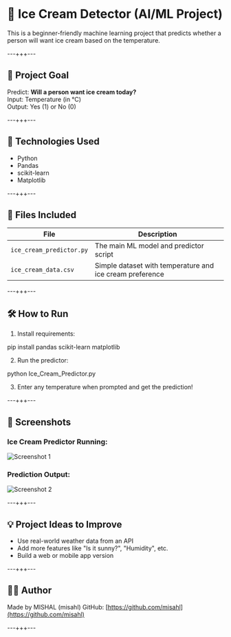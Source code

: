 # 🍦 Ice Cream Detector (AI/ML Project)

This is a beginner-friendly machine learning project that predicts whether a person will want ice cream based on the temperature.

---+++---

## 🚀 Project Goal

Predict: **Will a person want ice cream today?**  
Input: Temperature (in °C)  
Output: Yes (1) or No (0)

---+++---

## 🧠 Technologies Used

- Python
- Pandas
- scikit-learn
- Matplotlib

---+++---

## 📁 Files Included

| File | Description |
|------|-------------|
| `ice_cream_predictor.py` | The main ML model and predictor script |
| `ice_cream_data.csv` | Simple dataset with temperature and ice cream preference |

---+++---

## 🛠️ How to Run

1. Install requirements:

pip install pandas scikit-learn matplotlib

2. Run the predictor:

python Ice_Cream_Predictor.py


3. Enter any temperature when prompted and get the prediction!

---+++---

## 📸 Screenshots

### Ice Cream Predictor Running:
![Screenshot 1](screenshot01.png)

### Prediction Output:
![Screenshot 2](screenshot02.png)



---+++---

## 💡 Project Ideas to Improve

- Use real-world weather data from an API
- Add more features like "Is it sunny?", "Humidity", etc.
- Build a web or mobile app version

---+++---

## 🧑‍💻 Author

Made by MISHAL (misahl)
GitHub: [https://github.com/misahl](https://github.com/misahl)

---+++---

